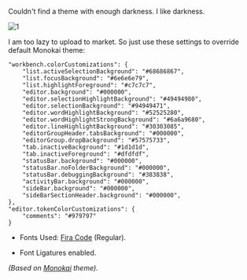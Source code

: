 Couldn't find a theme with enough darkness. I like darkness.

![1][1]

I am too lazy to upload to market. So just use these settings to override default Monokai theme:

    "workbench.colorCustomizations": {
        "list.activeSelectionBackground": "#68686867",
        "list.focusBackground": "#6e6e6e79",
        "list.highlightForeground": "#c7c7c7",
        "editor.background": "#000000",
        "editor.selectionHighlightBackground": "#49494980",
        "editor.selectionBackground": "#94949471",
        "editor.wordHighlightBackground": "#52525280",
        "editor.wordHighlightStrongBackground": "#6a6a9680",
        "editor.lineHighlightBackground": "#30303085",
        "editorGroupHeader.tabsBackground": "#000000",
        "editorGroup.dropBackground": "#57575733",
        "tab.inactiveBackground": "#1d1d1d",
        "tab.inactiveForeground": "#dfdfdf",
        "statusBar.background": "#000000",
        "statusBar.noFolderBackground": "#000000",
        "statusBar.debuggingBackground": "#383838",
        "activityBar.background": "#000000",
        "sideBar.background": "#000000",
        "sideBarSectionHeader.background": "#000000",
    },
    "editor.tokenColorCustomizations": {
        "comments": "#979797"
    }


* Fonts Used: [Fira Code][2] (Regular).

* Font Ligatures enabled.

*(Based on [Monokai][3] theme).*

  [1]: https://i.imgur.com/APBPZ2Z.png
  [2]: https://github.com/tonsky/FiraCode
  [3]: https://github.com/Microsoft/vscode/tree/master/extensions/theme-monokai